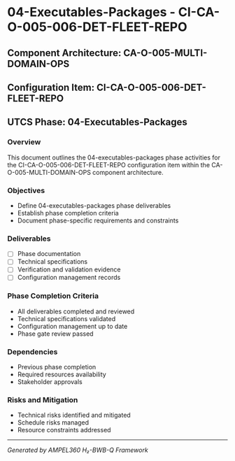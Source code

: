 # 04-Executables-Packages - CI-CA-O-005-006-DET-FLEET-REPO

## Component Architecture: CA-O-005-MULTI-DOMAIN-OPS
## Configuration Item: CI-CA-O-005-006-DET-FLEET-REPO
## UTCS Phase: 04-Executables-Packages

### Overview
This document outlines the 04-executables-packages phase activities for the CI-CA-O-005-006-DET-FLEET-REPO configuration item within the CA-O-005-MULTI-DOMAIN-OPS component architecture.

### Objectives
- Define 04-executables-packages phase deliverables
- Establish phase completion criteria
- Document phase-specific requirements and constraints

### Deliverables
- [ ] Phase documentation
- [ ] Technical specifications
- [ ] Verification and validation evidence
- [ ] Configuration management records

### Phase Completion Criteria
- All deliverables completed and reviewed
- Technical specifications validated
- Configuration management up to date
- Phase gate review passed

### Dependencies
- Previous phase completion
- Required resources availability
- Stakeholder approvals

### Risks and Mitigation
- Technical risks identified and mitigated
- Schedule risks managed
- Resource constraints addressed

---
*Generated by AMPEL360 H₂-BWB-Q Framework*
